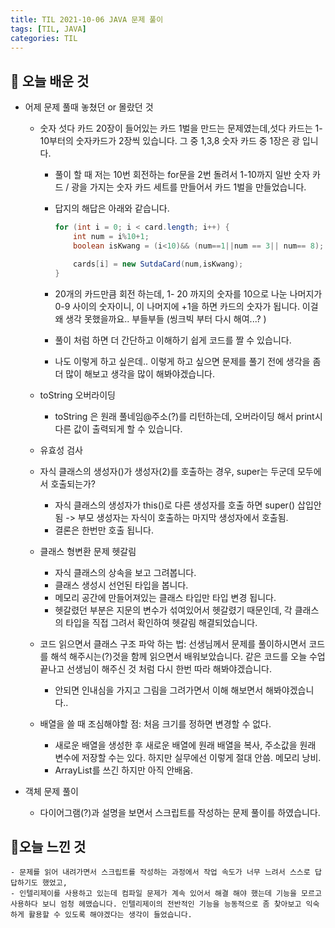```yaml
---
title: TIL 2021-10-06 JAVA 문제 풀이
tags: [TIL, JAVA]
categories: TIL
---
```

## 👀 오늘 배운 것 
- 어제 문제 풀때 놓쳤던 or 몰랐던 것 
    - 숫자 
        섯다 카드 20장이 들어있는 카드 1벌을 만드는 문제였는데,섯다 카드는 1-10부터의 숫자카드가 2장씩 있습니다. 그 중 1,3,8 숫자 카드 중 1장은 광 입니다.
        - 풀이 할 때 저는 10번 회전하는 for문을 2번 돌려서 1-10까지 일반 숫자 카드 / 광을 가지는 숫자 카드 세트를 만들어서 카드 1벌을 만들었습니다. 
        - 답지의 해답은 아래와 같습니다. 

            ```java
            for (int i = 0; i < card.length; i++) {
                int num = i%10+1;
                boolean isKwang = (i<10)&& (num==1||num == 3|| num== 8);

                cards[i] = new SutdaCard(num,isKwang);
            }
            ```

        - 20개의 카드만큼 회전 하는데, 1- 20 까지의 숫자를 10으로 나눈 나머지가 0-9 사이의 숫자이니, 이 나머지에 +1을 하면 카드의 숫자가 됩니다. 이걸 왜 생각 못했을까요.. 부들부들 (씽크빅 부터 다시 해여...? )
        - 풀이 처럼 하면 더 간단하고 이해하기 쉽게  코드를 짤 수 있습니다. 
        - 나도 이렇게 하고 싶은데.. 이렇게 하고 싶으면 문제를 풀기 전에 생각을 좀 더 많이 해보고 생각을 많이 해봐야겠습니다. 
         

    - toString 오버라이딩
        - toString 은 원래 풀네임@주소(?)를 리턴하는데, 오버라이딩 해서 print시 다른 값이 출력되게 할 수 있습니다. 
    - 유효성 검사 
    - 자식 클래스의 생성자()가 생성자(2)를 호출하는 경우, super는 두군데 모두에서 호출되는가? 
        - 자식 클래스의 생성자가 this()로 다른 생성자를 호출 하면 super() 삽입안됨 -> 부모 생성자는 자식이 호출하는 마지막 생성자에서 호출됨.
        - 결론은 한번만 호출 됩니다. 
    - 클래스 형변환 문제 헷갈림
        - 자식 클래스의 상속을 보고 그려봅니다.
        - 클래스 생성시 선언된 타입을 봅니다.
        - 메모리 공간에 만들어져있는 클래스 타입만 타입 변경 됩니다. 
        - 헷갈렸던 부분은 지문의 변수가 섞여있어서 헷갈렸기 때문인데, 각 클래스의 타입을 직접 그려서 확인하여 헷갈림 해결되었습니다.

    - 코드 읽으면서 클래스 구조 파악 하는 법: 선생님께서 문제를 풀이하시면서 코드를 해석 해주시는(?)것을 함께 읽으면서 배워보았습니다. 같은 코드를 오늘 수업 끝나고 선생님이 해주신 것 처럼 다시 한번 따라 해봐야겠습니다. 
        - 안되면 인내심을 가지고 그림을 그려가면서 이해 해보면서 해봐야겠습니다..

    - 배열을 쓸 때 조심해야할 점: 처음 크기를 정하면 변경할 수 없다. 
        - 새로운 배열을 생성한 후 새로운 배열에 원래 배열을 복사, 주소값을 원래 변수에 저장할 수는 있다. 하지만 실무에선 이렇게 절대 안씀. 메모리 낭비.
        - ArrayList를 쓰긴 하지만 아직 안배움.
    
- 객체 문제 풀이
    - 다이어그램(?)과 설명을 보면서 스크립트를 작성하는 문제 풀이를 하였습니다. 
    

## 🥳오늘 느낀 것 
    - 문제를 읽어 내려가면서 스크립트를 작성하는 과정에서 작업 속도가 너무 느려서 스스로 답답하기도 했었고, 
    - 인텔리제이를 사용하고 있는데 컴파일 문제가 계속 있어서 해결 해야 했는데 기능을 모르고 사용하다 보니 엄청 헤맸습니다. 인텔리제이의 전반적인 기능을 능동적으로 좀 찾아보고 익숙하게 활용할 수 있도록 해야겠다는 생각이 들었습니다. 

    